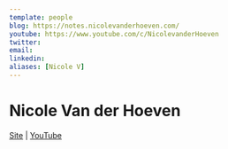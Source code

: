 ```yaml
---
template: people
blog: https://notes.nicolevanderhoeven.com/
youtube: https://www.youtube.com/c/NicolevanderHoeven
twitter: 
email: 
linkedin: 
aliases: [Nicole V]
---
```

# Nicole Van der Hoeven
[Site](https://notes.nicolevanderhoeven.com/) | [YouTube](https://www.youtube.com/c/NicolevanderHoeven)

